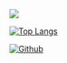 ![](https://github-profile-summary-cards.vercel.app/api/cards/profile-details?username=akichika1110&theme=2077)

[![Top Langs](https://github-readme-stats.vercel.app/api/top-langs/?username=akichika1110&theme=tokyonight&layout=compact)](https://github.com/anuraghazra/github-readme-stats)


[![Github](https://img.shields.io/badge/--FFFFFF?style=social&logo=github&label=Follow%20akichika1110)](https://github.com/akichika1110)
